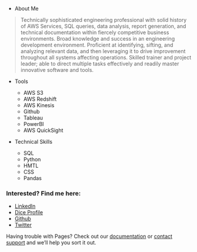- About Me
>Technically sophisticated engineering professional with solid history of AWS Services, SQL queries, data analysis, report generation, and technical documentation within fiercely competitive business environments. Broad knowledge and success in an engineering development environment. Proficient at identifying, sifting, and analyzing relevant data, and then leveraging it to drive improvement throughout all systems affecting operations. Skilled trainer and project leader; able to direct multiple tasks effectively and readily master innovative software and tools.

- Tools
  * AWS S3
  * AWS Redshift
  * AWS Kinesis
  * Github
  * Tableau
  * PowerBI
  * AWS QuickSight
  
- Technical Skills
  * SQL
  * Python
  * HMTL
  * CSS
  * Pandas

### Interested? Find me here:

* [LinkedIn](https://www.linkedin.com/in/demeritius-griffin-bb476a7/)
* [Dice Profile](https://www.dice.com/profile/publicview/d110c2a5b628dd3883f11ba84237e885)
* [Github](https://github.com/demeritiusg)
* [Twitter](https://twitter.com/DemeritiusGriff)

Having trouble with Pages? Check out our [documentation](https://help.github.com/categories/github-pages-basics/) or [contact support](https://github.com/contact) and we’ll help you sort it out.
